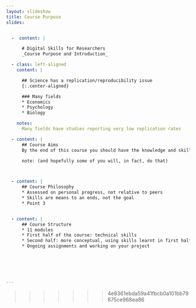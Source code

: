 ```yaml
---
layout: slideshow
title: Course Purpose
slides:


  -  content: |

      # Digital Skills for Researchers
      _Course Purpose and Introduction_

  - class: left-aligned
    content: |

      ## Science has a replication/reproducibility issue  
      {:.center-aligned}

      ### Many fields
      * Economics
      * Psychology
      * Biology

    notes:
      Many fields have studies reporting very low replication rates

  - content: |
      ## Course Aims
      By the end of this course you should have the knowledge and skills to publish reproducible science research

      note: (and hopefully some of you will, in fact, do that)



  - content: |
      ## Course Philosophy
      * Assessed on personal progress, not relative to peers
      * Skills are means to an ends, not the goal
      * Point 3


  - content: |
      ## Course Structure
      * 11 modules
      * First half of the course: technical skills
      * Second half: more conceptual, using skills learnt in first half
      * Ongoing assignments and working on your project    






---
```

<!--
Science has a replication/reproducibility issue
Many studies across many fields reporting low success rates for replication
<50%

We have the technology
Computation has becoming an increasingly large part of the scientific process
Data collection and storage, processing, analysis, visualization and conclusion all depend more and more on computation  

Our research should be reproducible

This can feel daunting. Making our work visible to everyone else sounds like a scary proposition.

The Structure of the course

11 Modules covering project management, data management, computing, visualization, sharing, licensing and publishing. Learn how to integrate these skills together into a scientific work flow. During the course you will apply what you are learning to your project, working so that is (100%) reproducible science. The focus of this course is as much on creating reproducible workflows as it is the individual tools and skills that go into creating those workflows.











---
=======
Project report (x%)
-->
>>>>>>> 4e8361ebda59a41fbcb0a101bb79875ce968ea86
